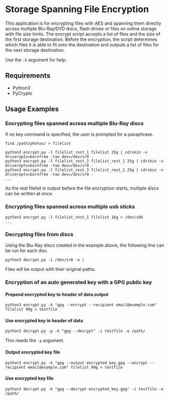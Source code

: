 # Storage Spanning File Encryption
This application is for encrypting files with AES and spanning them directly across multiple Blu-Ray/DVD discs, flash drives or files on online storage with file size limits. The encrypt script accepts a list of files and the size of the first storage destination. Before the encryption, the script determines which files it is able to fit onto the destination and outputs a list of files for the next storage destination.

Use the ```-h``` argument for help.

## Requirements
* Python3
* PyCrypto

## Usage Examples

### Encrypting files spanned across multiple Blu-Ray discs
If no key command is specified, the user is prompted for a passphrase.
```
find /path/photos/ > filelist

python3 encrypt.py -l filelist_rest_1 filelist 25g | cdrskin -v driveropts=burnfree -tao dev=/dev/sr0 -
python3 encrypt.py -l filelist_rest_2 filelist_rest_1 25g | cdrskin -v driveropts=burnfree -tao dev=/dev/sr0 -
python3 encrypt.py -l filelist_rest_3 filelist_rest_2 25g | cdrskin -v driveropts=burnfree -tao dev=/dev/sr0 -
...
```
As the rest filelist is output before the file encryption starts, multiple discs can be written at once.

### Encrypting files spanned across multiple usb sticks
```
python3 encrypt.py -l filelist_rest_1 filelist 16g > /dev/sdX
...
```

### Decrypting files from discs
Using the Blu-Ray discs created in the example above, the following line can be run for each disc.
```
python3 decrypt.py -i /dev/sr0 -o /
```
Files will be output with their original paths.

### Encryption of an auto generated key with a GPG public key

#### Prepend encrypted key to header of data output
```
python3 encrypt.py -k "gpg --encrypt --recipient email@example.com" filelist 90g > testfile
```
#### Use encrypted key in header of data
```
python3 decrypt.py -p -k "gpg --decrypt" -i testfile -o /path/
```
This needs the ```-p``` argument.

#### Output encrypted key file
```
python3 encrypt.py -k "gpg --output encrypted_key.gpg --encrypt --recipient email@example.com" filelist 90g > testfile
```

#### Use encrypted key file
```
python3 decrypt.py -k "gpg --decrypt encrypted_key.gpg" -i testfile -o /path/
```
